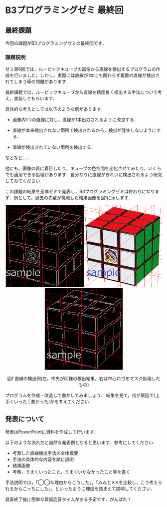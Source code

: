 # B3プログラミングゼミ 最終回

## 最終課題
今回の課題がB3プログラミングゼミの最終回です．

### 課題説明

ゼミ第6回では，ルービックキューブの画像から直線を検出するプログラムの作成を行いました，しかし，実際には直線が1本にも関わらず複数の直線が検出されてしまう等の問題があります．

最終課題では，ルービックキューブから直線を精度良く検出する手法について考え，実装してもらいます．

具体的な考えとしては以下のような例があります．

- 画像内1つの直線に対し，直線が1本出力されるように改良する．

- 直線が本来検出されない箇所で検出されるから，検出が発生しないようにする．

- 直線が検出されていない箇所を検出する．

などなど．．．

他にも，画像の質に着目したり，キューブの色空間を変化させてみたり，いくらでも適用できる処理があります．自分なりに直線がきれいに検出されるよう研究してみてください．

この課題の結果を全体ゼミで発表し，B3プログラミングゼミは終わりになります．例として，過去の先輩が挑戦した結果画像を図1に示します．

<div style="text-align: center;">
<img src="semi_img/7_cube_example.png" width="250"><img src="semi_img/7_cube_example_color.png" width="250"><img src="semi_img/7_cube_example_masked_logo.png" width="250">



  図1 直線の検出例(左，中央が同様の検出結果，右は中心ロゴをマスク処理したもの)

</div>

プログラムを作成・改造して動かしてみましょう．
結果を見て，何が原因で(上手くいった | 悪かった)かを考えてください．

## 発表について
発表はPowerPointに資料を作成して行います．

以下のような流れだと自然な発表例となると思います．参考にしてください．

- 考案した直線検出手法の全体概要
- 手法の具体的な内容を順に説明
- 結果画像
- 考察，うまくいったこと，うまくいかなかったこと等を書く

手法説明では，「◯◯な理由からこうした」，「△△と✕✕を比較し，こう考えられるからこっちにした」，といったように理由を踏まえて説明してください．

発表終了後に簡単な質疑応答タイムがある予定です．がんばれ！
